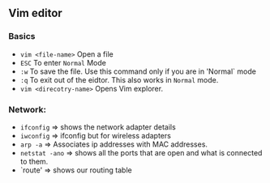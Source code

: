 ## Vim editor

### Basics

 - `vim <file-name>` Open a file
 - `ESC` To enter `Normal` Mode
 - `:w` To save the file. Use this command only if you are in 'Normal` mode
 - `:q` To exit out of the eidtor. This also works in `Normal` mode.
 - `vim <direcotry-name>` Opens Vim explorer.


### Network:
 - `ifconfig` => shows the network adapter details 
 - `iwconfig` => ifconfig but for wireless adapters
 - `arp -a` => Associates ip addresses with MAC addresses.
 - `netstat -ano` => shows all the ports that are open and what is connected to them.
 - `route' => shows our routing table
